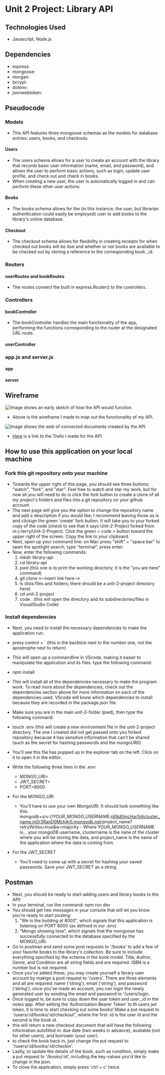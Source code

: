 # Unit 2 Project: Library API

## Technologies Used
 - Javascript, Node.js

## Dependencies
- express: 
- mongoose: 
- morgan: 
- bcrypt: 
- dotenv: 
- jsonwebtoken: 

## Pseudocode
### Models
- This API features three mongoose schemas as the models for database entries: users, books, and checkouts.
#### Users
- The users schema allows for a user to create an account with the library that records basic user information (name, email, and password), and allows the user to perform basic actions, such as login, update user profile, and check out and check in books.
- When creating a new user, the user is automatically logged in and can perform these other user actions.
#### Books
- The books schema allows for the (in this instance, the user, but librarian authentication could easily be employed) user to add books to the library's online database. 
#### Checkout
- The checkout schema allows for flexibility in creating receipts for when checked out books will be due and whether or not books are available to be checked out by storing a reference to the corresponding book _id. 

### Routers
#### userRoutes and bookRoutes
- The routes connect the built in express.Router() to the controllers.
### Controllers
#### bookController
- The bookController handles the main functionality of the app, performing the functions corresponding to the router at the designated URL route. 
#### userController

### app.js and server.js
#### app

#### server

## Wireframe
![Image shows an early sketch of how the API would function](Figure_1.png)
- Above is the wireframe I made to map out the functionality of my API.

![Image shows the web of connected documents created by the API](Figure_2.jpg)

- [Here](https://trello.com/b/ycKT7465/library-api) is a link to the Trello I made for the API.

## How to use this application on your local machine
### Fork this git repository onto your machine
- Towards the upper right of this page, you should see three buttons: "watch", "fork", and "star". Feel free to watch and star my work, but for now all you will need to do  is click the fork button to create a clone of all my project's folders and files into a git repository on your github account. 
- The next page will give you the option to change the repository name and add a description if you would like; I recommend leaving those as is and clickign the green 'create' fork button.
It will take you to your forked copy of the code (check to see that it says Unit-2-Project forked from m-j-terry/Unit-2-Project). Click the green < code > button toward the upper right of the screen. Copy the link to your clipboard. 
- Next, open up your command line: on Mac press "shift" + "space bar" to open the spotlight search, type "terminal", press enter. 
- Now, enter the following commands:
    1. mkdir library-api
    2. cd library-api
    3. pwd     (this one is to print the working directory; it is the "you are here" command)
    4. git clone <--insert link here-->
    5. ls      (lists files and folders; there should be a unit-2-project directory here)
    6. cd unit-2-project
    7. code .  (this will open the directory and its subdirectories/files in VisualStudio Code)

### Install dependencies
- Next, you need to install the necessary dependencies to make the application run. 
- press control + `  (this is the backtick next to the number one, not the apostrophe next to return)
- This will open up a commandline in VScode, making it easier to manipulate the application and its files. type the following command:
- npm install
- This will install all of the dependencies necessary to make the program work. To read more about the dependencies, check out the dependencies section above for more information on each of the dependencies used. VScode will know which dependencies to install because they are recorded in the package.json file.

- Make sure you are in the main unit-2-folder (pwd), then type the following command:
- touch .env     (this will create a new environment file in the unit-2-project directory. The one I created did not get passed onto you forked repository because it has sensitive information that can't be shared (such as the secret for hashing passwords and the mongoURI))
- You'll see this file has popped up in the explorer tab on the left. Click on it to open it in the editor. 
- Write the following three lines in the .env:
    - MONGO_URI=
    - JWT_SECRET=
    - PORT=8000 
- For the MONGO_URI
    - You'll have to use your own MongoURI. It should look something like this: mongodb+srv://YOUR_MONGO_USERNAME:rANd0mcHar5@cluster_name.m0r3RanD0MchAr5.mongodb.net/project_name?retryWrites=true&w=majority - Where YOUR_MONGO_USERNAME is... your mongoDB username, clustername is the nane of the cluster where you will be storing the data, and project_name is the name of the application where the data is coming from.
- For the JWT_SECRET
    - You'll need to come up with a secret for hashing your saved passwords. Save your JWT_SECRET as a string.

## Postman
- Next, you should be ready to start adding users and library books to the API!
- In your terminal, run the command: npm run dev
- You should get two messages in your console that will let you know you're ready to start posting:
    1. "We in the building at 8000", which signals that this application is listening on PORT 8000 (as defined in our .env)
    2. "Mongo showing love", which signals that the mongoose has successfully connected to the database specified by the MONGO_URI.
- Go to postman and send some post requests to '/books' to add a few of your favorite books to the library's collection. Be sure to include everything specified by the schema in the book model. Title, Author, Genre, and Condition are all string fields and are required. ISBN is a number but is not required.
- Once you've added these, you may create yourself a library user account by makign a post request to '/users'. There are three elements and all are required: name ('string'), email ('string'), and password ('string'). once you've made an account, you can login the newly generated user by  sending the email and password to '/users/login.
- Once logged in, be sure to copy down the user token and user._id in the notes app. After setting the 'Authorization Bearer Token' to th users jwt token, it is time to start checking out some books! Make a put request to '/users/:id/books/:id/checkout", where the first :id is the user id and the second is the book id.
- this will return a new checkout document that will have the following information autofilled in: due date (two weeks in advance), available (not for other users), and borrower (your user).
- to check the book back in, just change the put request to '/users/:id/books/:id/checkin'.
- Lastly, to update the details of the book, such as condition, simply make a put request to '/books/:id', including the key-values you'd like to change in the json.
- To close the application, simply press 'ctrl + c' twice.